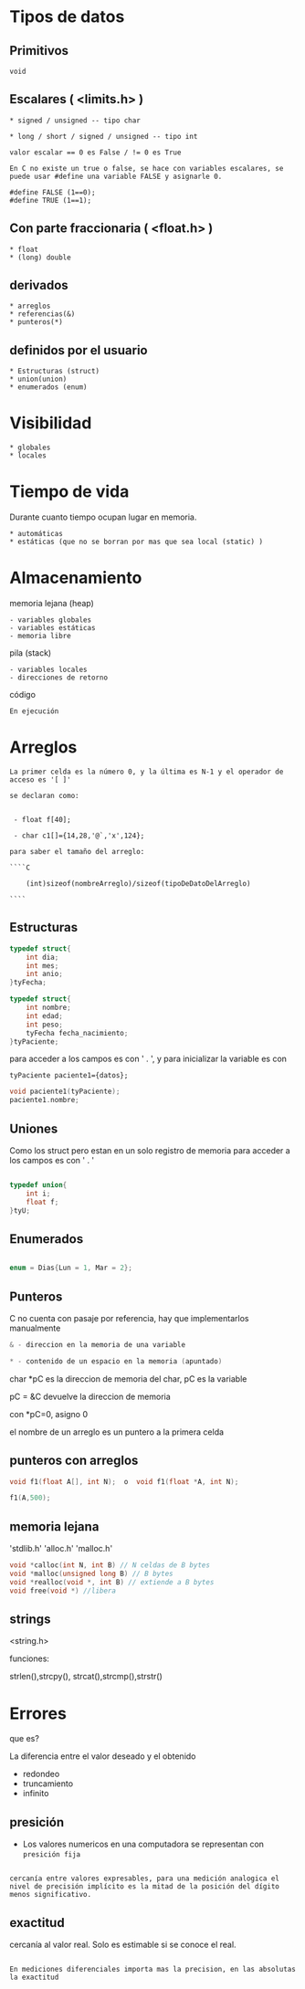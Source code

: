 # Tipos de datos

## Primitivos
    void

## Escalares ( <limits.h> )
    * signed / unsigned -- tipo char

    * long / short / signed / unsigned -- tipo int

    valor escalar == 0 es False / != 0 es True

    En C no existe un true o false, se hace con variables escalares, se puede usar #define una variable FALSE y asignarle 0.
    
    #define FALSE (1==0);
    #define TRUE (1==1);

## Con parte fraccionaria ( <float.h> )

    * float
    * (long) double

## derivados 

    * arreglos
    * referencias(&)
    * punteros(*)

## definidos por el usuario

    * Estructuras (struct)
    * union(union)
    * enumerados (enum)

# Visibilidad

    * globales
    * locales

# Tiempo de vida

Durante cuanto tiempo ocupan lugar en memoria.

    * automáticas 
    * estáticas (que no se borran por mas que sea local (static) )

# Almacenamiento

memoria lejana (heap)

    - variables globales
    - variables estáticas
    - memoria libre

pila (stack)

    - variables locales
    - direcciones de retorno

código

    En ejecución

# Arreglos

    La primer celda es la número 0, y la última es N-1 y el operador de acceso es '[ ]'

    se declaran como:
    
     
     - float f[40]; 
      
     - char c1[]={14,28,'@`,'x',124};

    para saber el tamaño del arreglo: 
    
    ````C

        (int)sizeof(nombreArreglo)/sizeof(tipoDeDatoDelArreglo)

    ````

## Estructuras

````C
typedef struct{
    int dia;
    int mes;
    int anio;
}tyFecha;

typedef struct{
    int nombre;
    int edad;
    int peso;
    tyFecha fecha_nacimiento;
}tyPaciente;

````

para acceder a los campos es con ' . ', y para inicializar la variable es con 

`tyPaciente paciente1={datos};`

```C
void paciente1(tyPaciente);
paciente1.nombre;

```

## Uniones

Como los struct pero estan en un solo registro de memoria
para acceder a los campos es con ' . '

```C

typedef union{
    int i;
    float f;
}tyU;

```

## Enumerados

```C

enum = Dias{Lun = 1, Mar = 2};

```

## Punteros

C no cuenta con pasaje por referencia, hay que implementarlos manualmente

```C
& - direccion en la memoria de una variable

* - contenido de un espacio en la memoria (apuntado)

```

char *pC es la direccion de memoria del char, pC es la variable

pC = &C devuelve la direccion de memoria

con *pC=0, asigno 0


el nombre de un arreglo es un puntero a la primera celda


## punteros con arreglos

````C
void f1(float A[], int N);  o  void f1(float *A, int N);

f1(A,500);

````

## memoria lejana

'stdlib.h' 'alloc.h' 'malloc.h'
```c
void *calloc(int N, int B) // N celdas de B bytes
void *malloc(unsigned long B) // B bytes
void *realloc(void *, int B) // extiende a B bytes 
void free(void *) //libera
```
## strings

<string.h>

funciones:

strlen(),strcpy(), strcat(),strcmp(),strstr()



# Errores

que es?

La diferencia entre el valor deseado y el obtenido

- redondeo
- truncamiento
- infinito


## presición

+ Los valores numericos en una computadora se representan con ``presición fija``

```

cercanía entre valores expresables, para una medición analogica el nivel de precisión implícito es la mitad de la posición del dígito menos significativo.

```

## exactitud

cercanía al valor real. Solo es estimable si se conoce el real.

````

En mediciones diferenciales importa mas la precision, en las absolutas la exactitud

````